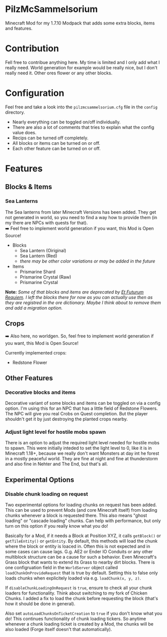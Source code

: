 # PilzMcSammelsorium
Minecraft Mod for my 1.7.10 Modpack that adds some extra blocks, items and features.

# Contribution

Fell free to contribue anything here. My time is limited and I only add what I really need. World generation for example would be really nice, but I don't really need it. Other ores flower or any other blocks.

# Configuration

Feel free and take a look into the `pilzmcsammelsorium.cfg` file in the `config` directory.
- Nearly everything can be toggled on/off individually.
- There are also a lot of comments that tries to explain what the config value does.
- Recips can be turned off completely.
- All blocks or items can be turned on or off.
- Each other feature can be turned on or off.

# Features

## Blocks & Items

### Sea Lanterns

The Sea lanterns from later Minecraft Versions has been added. They get not generated in world, so you need to find a way how to provide them (in my there are NPCs with quests for that). \
➡️ Feel free to implement world generation if you want, this Mod is Open Source!

- Blocks
  - Sea Lantern (Oiriginal)
  - Sea Lantern (Red)
  - *there may be other color variations or may be added in the future*
- Items
  - Prismarine Shard
  - Prismarine Crystal (Raw)
  - Prismarine Crystal

**Note:** _Some of that blocks and items are deprecated by [Et Futurum Requiem](https://github.com/Roadhog360/Et-Futurum-Requiem). I left the blocks there for now as you can actually use then as they are registred in the ore dictionary. Maybe I think about to remove them and add a migration option._

## Crops

➡️ Also here, no worldgen. So, feel free to implement world generation if you want, this Mod is Open Source!

Currently implemented crops:
- Redstone Flower

## Other Features

### Decorative blocks and items

Decorative variant of some blocks and items can be toggled on via a config option.
I'm using this for an NPC that has a little field of Redstone Flowers. The NPC will give you real Crobs on Quest completion. But the player shouldn't get it by just destroying the planted crops nearby.

### Adjust light level for hostile mobs spawn

There is an option to adjust the required light level needed for hostile mobs to spawn. This were initially inteded to set the light level to 0, like it is in Minecraft 1.18+, because we really don't want Monsters at day int he forest in a mostly peaceful world. They are fine at night and fine at thunderstorm and also fine in Nehter and The End, but that's all.

## Experimental Options

### Disable chunk loading on request

Two experimental options for loading chunks on request has been added.
This can be used to prevent Mods (and core Minecraft itself) from loading chunks whenever a block is requested there. This also means "ghost loading" or "cascade loading" chunks.
Can help with performance, but only turn on this option if you really know what you do!

Basically for a Mod, if it needs a Block at Position XYZ, it calls `getBlock()` or `getTileEntity()` or `getEntity`. By default, this methods will load the chunk where the block or entity is loaced in. Often this is not expected and in some cases can cause lags. G.g. AE2 or Ender IO Conduits or any other multiblock structure can be a cause for such a behavior. Even Minecraft's Grass block that wants to extend its Grass to nearby dirt blocks.
There is one configruation field in the `WorldServer` object called `loadChunkOnProvideRequest` that is true by default. Setting this to false only loads chunks when explicitely loaded via e.g. `loadChunk(x, y, z)`.

If `disableChunkLoadingOnRequest` is `true`, ensure to check all your chunk loaders for functionality.
Think about switching to my fork of Chicken Chunks. I added a fix to load the chunk before requesting the block (that's how it should be done in general).

Also set `autoLoadChunksOnTicketCreation` to `true` if you don't know what you do!
This continues functionality of chunk loading tickers. So anytime whenever a chunk loading ticket is created by a Mod, the chunks will be also loaded (Forge itself doesn't that automatically).
